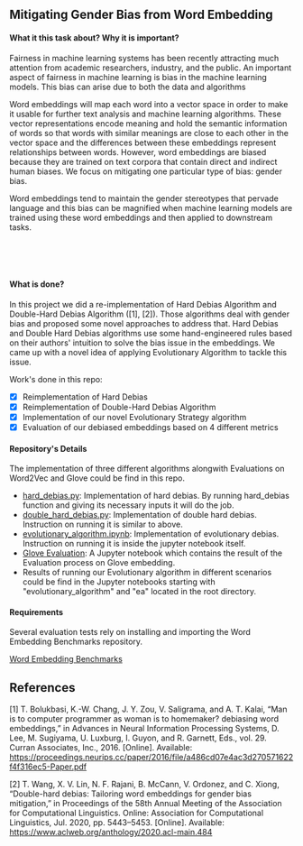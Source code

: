 ## Mitigating Gender Bias from Word Embedding

#### What it this task about? Why it is important?
Fairness in machine learning systems has been recently attracting much attention from academic researchers, industry, and the public. An important aspect of fairness in machine learning is bias in the machine learning models. This bias can arise due to both the data and algorithms

Word embeddings will map each word into a vector space in order to make it usable for further text analysis and machine learning algorithms. These vector representations encode meaning and hold the semantic information of words so that words with similar meanings are close to each other in the vector space and the differences between these embeddings represent relationships between words. However, word embeddings are biased because they are trained on text corpora that contain direct and indirect human biases. We focus on mitigating one particular type of bias: gender bias. 

Word embeddings tend to maintain the gender stereotypes that pervade language and this bias can be magnified when machine learning models are trained using these word embeddings and then applied to downstream tasks.

&nbsp; </br>
&nbsp; </br>
&nbsp; </br>

#### What is done?
In this project we did a re-implementation of Hard Debias Algorithm and Double-Hard Debias Algorithm ([1], [2]). Those algorithms deal with gender bias and proposed some novel approaches to address that.
Hard Debias and Double Hard Debias algorithms use some hand-engineered rules based on their authors' intuition to solve the bias issue in the embeddings.
We came up with a novel idea of applying Evolutionary Algorithm to tackle this issue. 

Work's done in this repo:
- [x] Reimplementation of Hard Debias
- [x] Reimplementation of Double-Hard Debias Algorithm
- [x] Implementation of our novel Evolutionary Strategy algorithm
- [x] Evaluation of our debiased embeddings based on 4 different metrics

#### Repository's Details

The implementation of three different algorithms alongwith Evaluations on Word2Vec and Glove could be find in this repo.
* [hard_debias.py](https://github.com/AradAshrafi/DebiasWordEmbedding/blob/main/hard_debias.py): Implementation of hard debias. By running hard_debias function and giving its necessary inputs it will do the job.
* [double_hard_debias.py](https://github.com/AradAshrafi/DebiasWordEmbedding/blob/main/double_hard_debias.py): Implementation of double hard debias. Instruction on running it is similar to above.
* [evolutionary_algorithm.ipynb](https://github.com/AradAshrafi/DebiasWordEmbedding/blob/main/evolutionary_algorithm.ipynb): Implementation of evolutionary debias. Instruction on running it is inside the jupyter notebook itself.
* [Glove Evaluation](https://github.com/AradAshrafi/DebiasWordEmbedding/blob/main/Evaluation/evaluation_GloVe.ipynb): A Jupyter notebook which contains the result of the Evaluation process on Glove embedding.
* Results of running our Evolutionary algorithm in different scenarios could be find in the Jupyter notebooks starting with "evolutionary_algorithm" and "ea" located in the root directory.

#### Requirements

Several evaluation tests rely on installing and importing the Word Embedding Benchmarks repository.

[Word Embedding Benchmarks](https://github.com/kudkudak/word-embeddings-benchmarks)

## References

[1] T. Bolukbasi, K.-W. Chang, J. Y. Zou, V. Saligrama, and A. T. Kalai, “Man is to computer
programmer as woman is to homemaker? debiasing word embeddings,” in Advances in
Neural Information Processing Systems, D. Lee, M. Sugiyama, U. Luxburg, I. Guyon,
and R. Garnett, Eds., vol. 29. Curran Associates, Inc., 2016. [Online]. Available: https://proceedings.neurips.cc/paper/2016/file/a486cd07e4ac3d270571622f4f316ec5-Paper.pdf

[2] T. Wang, X. V. Lin, N. F. Rajani, B. McCann, V. Ordonez, and C. Xiong, “Double-hard
debias: Tailoring word embeddings for gender bias mitigation,” in Proceedings of
the 58th Annual Meeting of the Association for Computational Linguistics. Online:
Association for Computational Linguistics, Jul. 2020, pp. 5443–5453. [Online]. Available:
https://www.aclweb.org/anthology/2020.acl-main.484 
